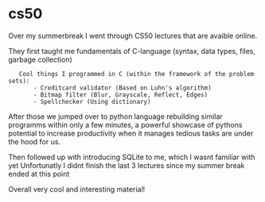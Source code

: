 # cs50

 Over my summerbreak I went through CS50 lectures that are avaible online.

   They first taught me fundamentals of C-language (syntax, data types, files, garbage collection)
   
       Cool things I programmed in C (within the framework of the problem sets): 
           - Creditcard validator (Based on Luhn's algorithm)
           - Bitmap filter (Blur, Grayscale, Reflect, Edges)
           - Spellchecker (Using dictionary)
   
   After those we jumped over to python language rebuilding similar programms within only a few minutes, 
   a powerful showcase of pythons potential to increase productivity when it manages tedious tasks are under the hood for us.

   Then followed up with introducing SQLite to me, which I wasnt familiar with yet
   Unfortunatly I didnt finish the last 3 lectures since my summer break ended at this point
   
   Overall very cool and interesting material!
